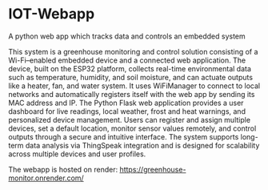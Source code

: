 # IOT-Webapp
A python web app which tracks data and controls an embedded system

This system is a greenhouse monitoring and control solution consisting of a Wi-Fi–enabled embedded device and a connected web application. The device, built on the ESP32 platform, collects real-time environmental data such as temperature, humidity, and soil moisture, and can actuate outputs like a heater, fan, and water system. It uses WiFiManager to connect to local networks and automatically registers itself with the web app by sending its MAC address and IP. The Python Flask web application provides a user dashboard for live readings, local weather, frost and heat warnings, and personalized device management. Users can register and assign multiple devices, set a default location, monitor sensor values remotely, and control outputs through a secure and intuitive interface. The system supports long-term data analysis via ThingSpeak integration and is designed for scalability across multiple devices and user profiles.

The webapp is hosted on render: https://greenhouse-monitor.onrender.com/
